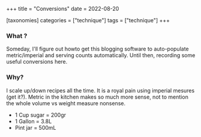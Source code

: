 +++
title = "Conversions"
date = 2022-08-20

[taxonomies]
categories = ["technique"]
tags = ["technique"]
+++


### What ?

Someday, I'll figure out howto get this blogging software to auto-populate metric/imperial and serving counts automatically.  Until then, recording some useful conversions here.

### Why?

I scale up/down recipes all the time.  It is a royal pain using imperial mesures (get it?).
Metric in the kitchen makes so much more sense, not to mention the whole volume vs weight measure nonsense.


- 1 Cup sugar = 200gr
- 1 Gallon = 3.8L
- Pint jar = 500mL